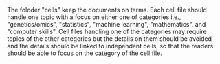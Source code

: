 The foloder "cells" keep the documents on terms.
Each cell file should handle one topic with a focus on either one of categories i.e., "genetics/omics", "statistics", "machine learning", "mathematics", and "computer skills".
Cell files handling one of the categories may require topics of the other categories but the details on them should be avoided and the details should be linked to independent cells, so that the readers should be able to focus on the category of the cell file.
